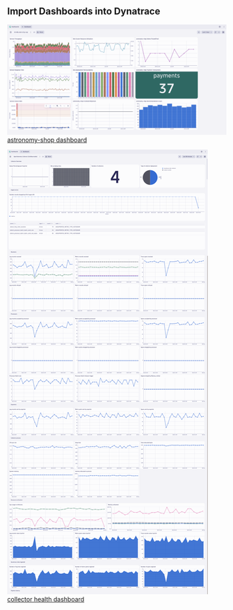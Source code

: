 ## Import Dashboards into Dynatrace

![astronomy-shop dashboard](../../../assets/images/01-dt_astronomy_shop_dashboard.png)
[astronomy-shop dashboard](https://github.com/dynatrace-wwse/enablement-kubernetes-opentelemetry/tree/main/lab-modules/opentelemetry-capstone/blob/code-spaces/opentelemetry-capstone_dt_dashboard.json)

![collector health dashboard](../../../assets/images/01-dt_collector_health_dashboard.png)
[collector health dashboard](https://github.com/dynatrace-wwse/enablement-kubernetes-opentelemetry/tree/main/lab-modules/opentelemetry-capstone/blob/code-spaces/OpenTelemetry_Collector_[IsItObservable]_dt_dashboard.json)